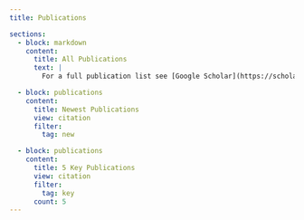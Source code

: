 ```yaml
---
title: Publications

sections:
  - block: markdown
    content:
      title: All Publications
      text: |
        For a full publication list see [Google Scholar](https://scholar.google.de/citations?user=S56rRf8AAAAJ&hl=de).

  - block: publications
    content:
      title: Newest Publications
      view: citation
      filter:
        tag: new

  - block: publications
    content:
      title: 5 Key Publications
      view: citation
      filter:
        tag: key
      count: 5
---
```


